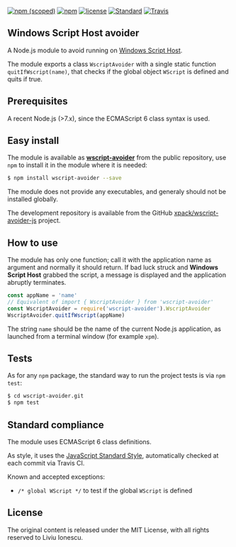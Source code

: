[![npm (scoped)](https://img.shields.io/npm/v/wscript-avoider.svg)](https://www.npmjs.com/package/wscript-avoider) 
[![npm](https://img.shields.io/npm/dt/wscript-avoider.svg)](https://www.npmjs.com/package/wscript-avoider)
[![license](https://img.shields.io/github/license/xpack/wscript-avoider-js.svg)](https://github.com/xpack/wscript-avoider-js/blob/xpack/LICENSE) 
[![Standard](https://img.shields.io/badge/code_style-standard-brightgreen.svg)](https://standardjs.com/)
[![Travis](https://img.shields.io/travis/xpack/wscript-avoider-js.svg?label=linux)](https://travis-ci.org/xpack/wscript-avoider-js)

## Windows Script Host avoider

A Node.js module to avoid running on [Windows Script Host](https://msdn.microsoft.com/en-us/library/9bbdkx3k.aspx).

The module exports a class `WscriptAvoider` with a single static function `quitIfWscript(name)`, that checks if the global object `WScript` is defined and quits if true.

## Prerequisites

A recent Node.js (>7.x), since the ECMAScript 6 class syntax is used.

## Easy install

The module is available as [**wscript-avoider**](https://www.npmjs.com/package/wscript-avoider) from the public repository, use `npm` to install it in the module where it is needed:

```bash
$ npm install wscript-avoider --save
```

The module does not provide any executables, and generaly should not be installed globally.

The development repository is available from the GitHub [xpack/wscript-avoider-js](https://github.com/xpack/wscript-avoider-js) project.


## How to use

The module has only one function; call it with the application name as argument and normally it should return. If bad luck struck and **Windows Script Host** grabbed the script, a message is displayed and the application abruptly terminates.

```javascript
const appName = 'name'
// Equivalent of import { WscriptAvoider } from 'wscript-avoider'
const WscriptAvoider = require('wscript-avoider').WscriptAvoider
WscriptAvoider.quitIfWscript(appName)
```

The string `name` should be the name of the current Node.js application, as launched from a terminal window (for example `xpm`).

## Tests

As for any `npm` package, the standard way to run the project tests is via `npm test`:

```bash
$ cd wscript-avoider.git
$ npm test
```

## Standard compliance

The module uses ECMAScript 6 class definitions.

As style, it uses the [JavaScript Standard Style](https://standardjs.com/), automatically checked at each commit via Travis CI.

Known and accepted exceptions:

- `/* global WScript */` to test if the global `WScript` is defined

## License

The original content is released under the MIT License, with
all rights reserved to Liviu Ionescu.


